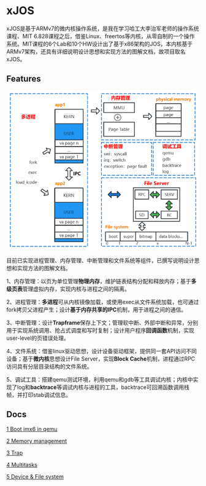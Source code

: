 # xJOS
xJOS是基于ARMv7的微内核操作系统，是我在学习哈工大李治军老师的操作系统课程、MIT 6.828课程之后，借鉴Linux、freertos等内核，从零自制的一个操作系统。MIT课程的6个Lab和10个HW设计出了基于x86架构的JOS，本内核基于ARMv7架构，还具有详细说明设计思想和实现方法的图解文档，故项目取名xJOS。

## Features

![./docs/readme/Untitled.png](./docs/readme/Untitled.png)

目前已实现进程管理、内存管理、中断管理和文件系统等组件，已撰写说明设计思想和实现方法的图解文档。

1、内存管理：以页为单位管理**物理内存**，维护链表结构分配和释放内存；基于**多级页表**管理虚拟内存，实现内核与进程之间的隔离。

2、进程管理：**多进程**可从内核镜像加载，或使用exec从文件系统加载，也可通过fork拷贝父进程产生；设计**基于内存共享的IPC**机制，用于进程之间的通信。

3、中断管理：设计**Trapframe**保存上下文；管理软中断、外部中断和异常，分别用于实现系统调用、抢占式调度和写时复制；设计用户程序**回调函数**机制，实现user-level的页错误处理。

4、文件系统：借鉴linux驱动思想，设计设备驱动框架，提供同一套API访问不同设备；基于**微内核**思想设计File Server，实现**Block Cache**机制，进程通过RPC访问具有分层目录结构的文件系统。

5、调试工具：搭建qemu测试环境，利用qemu和gdb等工具调试内核；内核中实现了log和**backtrace**等调试内核与进程的工具，backtrace可回溯函数调用栈帧，并打印stab调试信息。

## Docs
[1 Boot imx6 in qemu](./docs/1%20Boot%20imx6%20in%20qemu.md)

[2 Memory management](./docs/2%20Memory%20management.md)

[3 Trap](./docs/3%20Trap.md)

[4 Multitasks](./docs/4%20Multitask.md)

[5 Device & File system](./docs/5%20Device%20%26%20File%20System.md)


